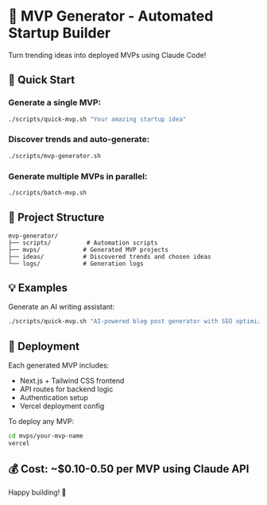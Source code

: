 # 🚀 MVP Generator - Automated Startup Builder

Turn trending ideas into deployed MVPs using Claude Code!

## 🎯 Quick Start

### Generate a single MVP:
```bash
./scripts/quick-mvp.sh "Your amazing startup idea"
```

### Discover trends and auto-generate:
```bash
./scripts/mvp-generator.sh
```

### Generate multiple MVPs in parallel:
```bash
./scripts/batch-mvp.sh
```

## 📁 Project Structure
```
mvp-generator/
├── scripts/          # Automation scripts
├── mvps/            # Generated MVP projects
├── ideas/           # Discovered trends and chosen ideas
└── logs/            # Generation logs
```

## 💡 Examples

Generate an AI writing assistant:
```bash
./scripts/quick-mvp.sh "AI-powered blog post generator with SEO optimization"
```

## 🚀 Deployment

Each generated MVP includes:
- Next.js + Tailwind CSS frontend
- API routes for backend logic  
- Authentication setup
- Vercel deployment config

To deploy any MVP:
```bash
cd mvps/your-mvp-name
vercel
```

## 💰 Cost: ~$0.10-0.50 per MVP using Claude API

Happy building! 🎉